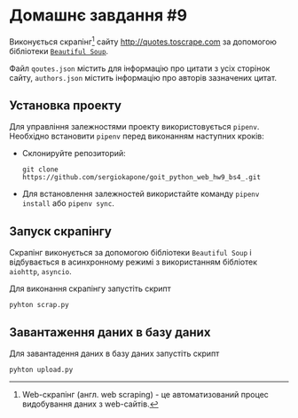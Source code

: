 # Домашнє завдання #9

Виконується скрапінг[^1] сайту http://quotes.toscrape.com за допомогою бібліотеки [`Beautiful Soup`](https://www.crummy.com/software/BeautifulSoup/bs4/doc/).


Файл `qoutes.json` містить для інформацію про цитати з усіх сторінок сайту, `authors.json` містить інформацію про авторів зазначених цитат.

[^1]: Web-скрапінг (англ. web scraping) - це автоматизований процес видобування даних з web-сайтів.


## Установка проекту

Для управління залежностями проекту використовується `pipenv`. Необхідно встановити `pipenv` перед виконанням наступних кроків:

- Склонируйте репозиторий:

  ```shell
  git clone https://github.com/sergiokapone/goit_python_web_hw9_bs4_.git
  ```

- Для встановлення залежностей використайте команду `pipenv install` або `pipenv sync`.


## Запуск скрапінгу

Скрапінг виконується за допомогою бібліотеки `Beautiful Soup` і відбувається в асинхронному режимі з використанням бібліотек `aiohttp`, `asyncio`.  

Для виконання скрапінгу запустіть скрипт

```shell
pyhton scrap.py
````


## Завантаження даних в базу даних

Для завантадення даних в базу даних запустіть скрипт

```shell
pyhton upload.py
````
